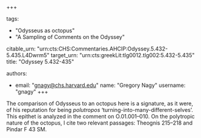 +++

tags:
- "Odysseus as octopus"
- "A Sampling of Comments on the Odyssey"

citable_urn: "urn:cts:CHS:Commentaries.AHCIP:Odyssey.5.432-5.435.L4Dwrm5"
target_urn: "urn:cts:greekLit:tlg0012.tlg002:5.432-5.435"
title: "Odyssey 5.432-435"

authors:
- email: "gnagy@chs.harvard.edu"
  name: "Gregory Nagy"
  username: "gnagy"
+++

<p>The comparison of Odysseus to an octopus here is a signature, as it were, of his reputation for being <em>polutropos</em> ‘turning-into-many-different-selves’. This epithet is analyzed in the comment on O.01.001–010. On the polytropic nature of the octopus, I cite two relevant passages: Theognis 215–218 and Pindar F 43 SM. </p>